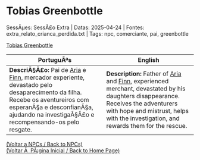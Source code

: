 ﻿
# Tobias Greenbottle

SessÃµes: SessÃ£o Extra | Datas: 2025-04-24 | Fontes: extra_relato_crianca_perdida.txt | Tags: npc, comerciante, pai, greenbottle

[Tobias Greenbottle](tobias_greenbottle.png)

| PortuguÃªs | English |
|-----------|---------|
| **DescriÃ§Ã£o:** Pai de [Aria](aria_greenbottle.md) e [Finn](finn_greenbottle.md), mercador experiente, devastado pelo desaparecimento da filha. Recebe os aventureiros com esperanÃ§a e desconfianÃ§a, ajudando na investigaÃ§Ã£o e recompensando-os pelo resgate. | **Description:** Father of [Aria](aria_greenbottle.md) and [Finn](finn_greenbottle.md), experienced merchant, devastated by his daughters disappearance. Receives the adventurers with hope and mistrust, helps with the investigation, and rewards them for the rescue. |

[(Voltar a NPCs / Back to NPCs)](npcs_list.md)  
[(Voltar Ã  PÃ¡gina Inicial / Back to Home Page)](../../home.md)


























